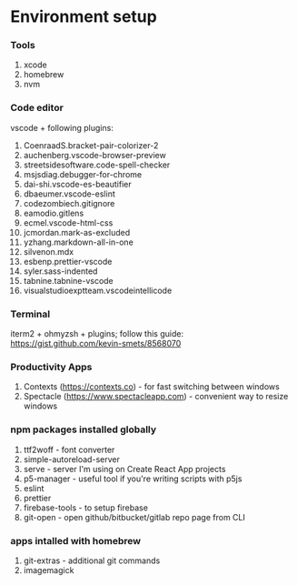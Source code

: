 # Environment setup

### Tools 
1. xcode 
2. homebrew
3. nvm

### Code editor
vscode + following plugins: 
1. CoenraadS.bracket-pair-colorizer-2
2. auchenberg.vscode-browser-preview
3. streetsidesoftware.code-spell-checker
4. msjsdiag.debugger-for-chrome
5. dai-shi.vscode-es-beautifier
6. dbaeumer.vscode-eslint
7. codezombiech.gitignore
8. eamodio.gitlens
9. ecmel.vscode-html-css
10. jcmordan.mark-as-excluded
11. yzhang.markdown-all-in-one
12. silvenon.mdx
13. esbenp.prettier-vscode
14. syler.sass-indented
15. tabnine.tabnine-vscode
16. visualstudioexptteam.vscodeintellicode

### Terminal 
iterm2 + ohmyzsh + plugins;
follow this guide: https://gist.github.com/kevin-smets/8568070

### Productivity Apps
1. Contexts (https://contexts.co) - for fast switching between windows
2. Spectacle (https://www.spectacleapp.com) - convenient way to resize windows

### npm packages installed globally
1. ttf2woff - font converter
2. simple-autoreload-server
3. serve - server I'm using on Create React App projects
4. p5-manager - useful tool if you're writing scripts with p5js
5. eslint
6. prettier
7. firebase-tools - to setup firebase
8. git-open - open github/bitbucket/gitlab repo page from CLI

### apps intalled with homebrew
1. git-extras - additional git commands
2. imagemagick
